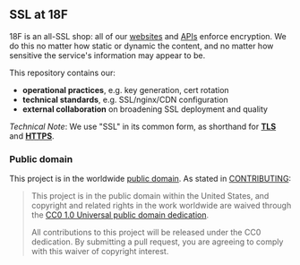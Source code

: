 ## SSL at 18F

18F is an all-SSL shop: all of our [websites](https://18f.gsa.gov/) and [APIs](https://github.com/18F/api-standards#always-use-https) enforce encryption. We do this no matter how static or dynamic the content, and no matter how sensitive the service's information may appear to be.

This repository contains our:

* **operational practices**, e.g. key generation, cert rotation
* **technical standards**, e.g. SSL/nginx/CDN configuration
* **external collaboration** on broadening SSL deployment and quality

_Technical Note_: We use "SSL" in its common form, as shorthand for [**TLS**](http://en.wikipedia.org/wiki/Transport_Layer_Security) and [**HTTPS**](http://en.wikipedia.org/wiki/HTTP_Secure).


### Public domain

This project is in the worldwide [public domain](LICENSE.md). As stated in [CONTRIBUTING](CONTRIBUTING.md):

> This project is in the public domain within the United States, and copyright and related rights in the work worldwide are waived through the [CC0 1.0 Universal public domain dedication](https://creativecommons.org/publicdomain/zero/1.0/).
>
> All contributions to this project will be released under the CC0 dedication. By submitting a pull request, you are agreeing to comply with this waiver of copyright interest.